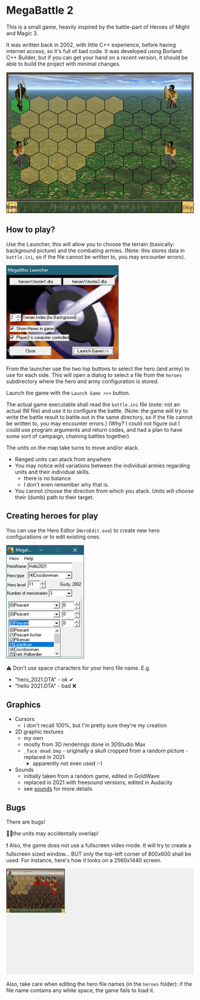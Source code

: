 # MegaBattle 2

This is a small game, heavily inspired by the battle-part of Heroes of Might and Magic 3.

It was written back in 2002, with little C++ experience, before having internet access, so it's full of bad code.
It was developed using Borland C++ Builder, but if you can get your hand on a recent version, it should be able to build the project with minimal changes.

![pic](docs/MegaBattle_2_800x600.jpg)

## How to play?

Use the Launcher, this will allow you to choose the terrain (basically: background picture) and the combating armies.
(Note: this stores data in `battle.ini`, so if the file cannot be written to, you may encounter errors).

![launcher](docs/MegaBattle_2_launcher.jpg)

From the launcher use the two top buttons to select the hero (and army) to use for each side.
This will open a dialog to select a file from the `heroes` subdirectory where the hero and army configuration is stored.

Launch the game with the `Launch Game >>>` button.

The actual game executable shall read the `battle.ini` file (note: not an actual INI file) and use it to configure the battle.
(Note: the game will try to write the battle result to battle.out in the same directory, so if the file cannot be written to, you may encounter errors.)
(Why? I could not figure out I could use program arguments and return codes, and had a plan to have some sort of campaign, chaining battles together)

The units on the map take turns to move and/or atack.

- Ranged units can atack from anywhere
- You may notice wild variations between the individual armies regarding units and their individual skills.
  - there is no balance
  - I don't even remember why that is.
- You cannot choose the direction from which you atack. Units will choose their (dumb) path to their target.

## Creating heroes for play

You can use the Hero Editor (`HeroEdit.exe`) to create new hero configurations or to edit existing ones.

![hero edit](docs/MegaBattle_2_HeroEdit.png)

⚠ Don't use space characters for your hero file name. E.g.

- "hero_2021.DTA" - ok ✔
- "hello 2021.DTA" - bad ❌

## Graphics

- Cursors
  - I don't recall 100%, but I'm pretty sure they're my creation
- 2D graphic textures
  - my own
  - mostly from 3D renderings done in 3DStudio Max
  - `_face dead.bmp` - originally a skull cropped from a random picture - replaced in 2021
    - apparently not even used :-)
- Sounds
  - initially taken from a random game, edited in GoldWave
  - replaced in 2021 with freesound versions, edited in Audacity
  - see [sounds](sounds/sounds.md) for more details

## Bugs

There are bugs!

🤦‍♂️the units may accidentally overlap!

❗ Also, the game does not use a fullscreen video mode. It will try to create a fullscreen sized window... BUT only the top-left corner of 800x600 shall be used. For instance, here's how it looks on a 2560x1440 screen.

![like this](docs/MegaBattle_2_at_1440p.png)

Also, take care when editing the hero file names (in the `heroes` folder): if the file name contains any white space, the game fails to load it.
